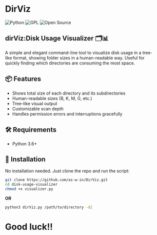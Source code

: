 # DirViz

![Python](https://img.shields.io/badge/Python-3.12.6-blue?logo=python&logoColor=yellow)
![GPL](https://img.shields.io/badge/License-GPL%20v3-blue.svg)
![Open Source](https://img.shields.io/badge/Open%20Source-Yes-green.svg)

## dirViz:Disk Usage Visualizer 🗂️📊

A simple and elegant command-line tool to visualize disk usage in a tree-like format, showing folder sizes in a human-readable way. Useful for quickly finding which directories are consuming the most space.

## 📦 Features

- Shows total size of each directory and its subdirectories
- Human-readable sizes (B, K, M, G, etc.)
- Tree-like visual output
- Customizable scan depth
- Handles permission errors and interruptions gracefully

## 🛠️ Requirements

- Python 3.6+

## 🚀 Installation

No installation needed. Just clone the repo and run the script:

```bash
git clone https://github.com/as-w-in/DirViz.git
cd disk-usage-visualizer
chmod +x visualizer.py
```
 **OR**
```bash
python3 dirViz.py /path/to/directory -d2
```
# Good luck!! 
